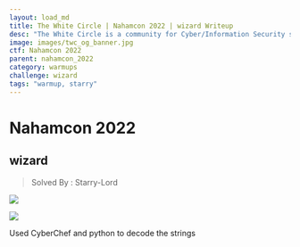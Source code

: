 ```yaml
---
layout: load_md
title: The White Circle | Nahamcon 2022 | wizard Writeup
desc: "The White Circle is a community for Cyber/Information Security students, enthusiasts and professionals. You can discuss anything related to Security, share your knowledge with others, get help when you need it and proceed further in your journey with amazing people from all over the world."
image: images/twc_og_banner.jpg
ctf: Nahamcon 2022
parent: nahamcon_2022
category: warmups
challenge: wizard
tags: "warmup, starry"
---
```


<h1 class="heading card-title white-text">Nahamcon 2022</h1>

## wizard
> Solved By : Starry-Lord

![](https://i.imgur.com/Twho3mU.png)

![](https://i.imgur.com/fFPvuqr.png)

Used CyberChef and python to decode the strings

